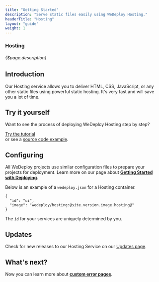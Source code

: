 ```yaml
---
title: "Getting Started"
description: "Serve static files easily using WeDeploy Hosting."
headerTitle: "Hosting"
layout: "guide"
weight: 1
---
```


### Hosting

###### {$page.description}

<article id="1">

## Introduction

Our Hosting service allows you to deliver HTML, CSS, JavaScript, or any other static files using powerful static hosting. It's very fast and will save you a lot of time.

</article>

<article id="2">

## Try it yourself

Want to see the process of deploying WeDeploy Hosting step by step?

<div class="guide-btn-cta">
  <a class="btn btn-accent btn-sm" href="/tutorials/hosting/" target="_blank">
    <span class="icon-16-external"></span>Try the tutorial
  </a>
</div>

<div class="guide-aux-cta">
	or see a <a href="https://github.com/wedeploy-examples/hosting-example" target="_blank">source code example</a>.
</div>

</article>

<article id="3">

## Configuring

<aside>

All WeDeploy projects use similar configuration files to prepare your projects for deployment. Learn more on our page about <strong><a href="/docs/deploy/getting-started/">Getting Started with Deploying</a></strong>.

</aside>

Below is an example of a `wedeploy.json` for a Hosting container.

```application/json
{
  "id": "ui",
  "image": "wedeploy/hosting:@site.version.image.hosting@"
}
```

The `id` for your services are uniquely determined by you.

</article>

<article id="5">

## Updates

Check for new releases to our Hosting Service on our [Updates page](/updates/services/hosting).

</article>

## What's next?

Now you can learn more about **[custom error pages](/docs/hosting/custom-error-pages/)**.
